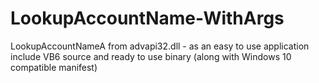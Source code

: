 # LookupAccountName-WithArgs
LookupAccountNameA from advapi32.dll - as an easy to use application include VB6 source and ready to use binary (along with Windows 10 compatible manifest)
